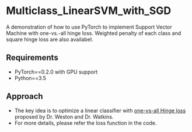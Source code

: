 # Multiclass_LinearSVM_with_SGD
A demonstration of how to use PyTorch to implement Support Vector Machine with one-vs.-all hinge loss. Weighted penalty of each class and square hinge loss are also availabel.

## Requirements
* PyTorch==0.2.0 with GPU support
* Python==3.5

## Approach
* The key idea is to optimize a linear classifier with [one-vs-all Hinge loss](https://en.wikipedia.org/wiki/Hinge_loss) proposed by Dr. Weston and Dr. Watkins.
* For more details, please refer the loss function in the code.
